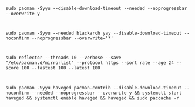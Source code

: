     sudo pacman -Syyu --disable-download-timeout --needed --noprogressbar --overwrite y
#    
    sudo pacman -Syyu --needed blackarch yay --disable-download-timeout --noconfirm --noprogressbar --overwrite='*'
#
    sudo reflector --threads 10 --verbose --save "/etc/pacman.d/mirrorlist" --protocol https --sort rate --age 24 --score 100 --fastest 100 --latest 100
#
    sudo pacman -Syyu haveged pacman-contrib --disable-download-timeout --noconfirm --needed --noprogressbar --overwrite y && systemctl start haveged && systemctl enable haveged && haveged && sudo paccache -r
#
    

